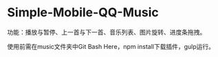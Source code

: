# Simple-Mobile-QQ-Music

功能：播放与暂停、上一首与下一首、音乐列表、图片旋转、进度条拖拽。

使用前需在music文件夹中Git Bash Here，npm install下载插件，gulp运行。
